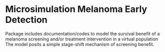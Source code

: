 # Microsimulation Melanoma Early Detection
Package includes documentation/codes to model the survival benefit of a melanoma screening and/or treatment intervention in a virtual population  The model posits a simple stage-shift mechanism of screening benefit.
